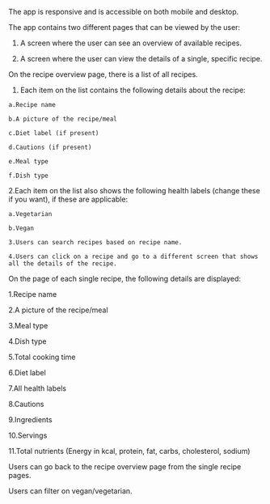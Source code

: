 The app is responsive and is accessible on both mobile and desktop.

The app contains two different pages that can be viewed by the user:

  1. A screen where the user can see an overview of available recipes.

  2. A screen where the user can view the details of a single, specific recipe.



On the recipe overview page, there is a list of all recipes.


  1. Each item on the list contains the following details about the recipe:

    a.Recipe name

    b.A picture of the recipe/meal

    c.Diet label (if present)

    d.Cautions (if present)

    e.Meal type

    f.Dish type

  2.Each item on the list also shows the following health labels (change these if you want), if these are applicable: 

    a.Vegetarian

    b.Vegan

    3.Users can search recipes based on recipe name.

    4.Users can click on a recipe and go to a different screen that shows all the details of the recipe.



On the page of each single recipe, the following details are displayed:

  1.Recipe name

  2.A picture of the recipe/meal

  3.Meal type

  4.Dish type

  5.Total cooking time

  6.Diet label

  7.All health labels

  8.Cautions

  9.Ingredients

  10.Servings

  11.Total nutrients (Energy in kcal, protein, fat, carbs, cholesterol, sodium)


Users can go back to the recipe overview page from the single recipe pages.

Users can filter on vegan/vegetarian.

